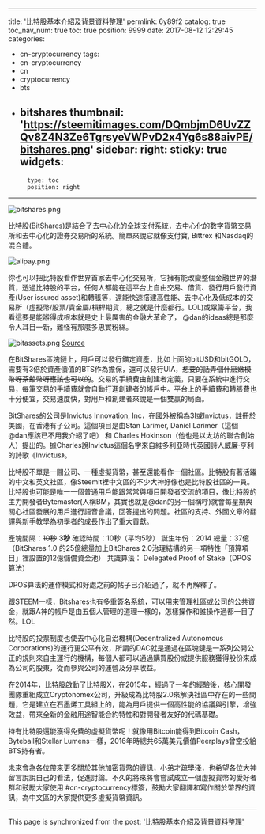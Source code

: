 
---
title: '比特股基本介紹及背景資料整理'
permlink: 6y89f2
catalog: true
toc_nav_num: true
toc: true
position: 9999
date: 2017-08-12 12:29:45
categories:
- cn-cryptocurrency
tags:
- cn-cryptocurrency
- cn
- cryptocurrency
- bts
- bitshares
thumbnail: 'https://steemitimages.com/DQmbjmD6UvZZQv8Z4N3Ze6TgrsyeVWPvD2x4Yg6s88aivPE/bitshares.png'
sidebar:
    right:
        sticky: true
widgets:
    -
        type: toc
        position: right
---


![bitshares.png](https://steemitimages.com/DQmbjmD6UvZZQv8Z4N3Ze6TgrsyeVWPvD2x4Yg6s88aivPE/bitshares.png)

比特股(BitShares)是結合了去中心化的全球支付系統，去中心化的數字貨幣交易所和去中心化的證券交易所的系統。簡單來說它就像支付寶, Bittrex 和Nasdaq的混合體。

![alipay.png](https://steemitimages.com/DQmTpBb1rBAQwyoid8m45pJ9bWhgoEgnoa7V5DZ6KCuiLhx/alipay.png)

你也可以把比特股看作世界首家去中心化交易所，它擁有能改變整個金融世界的潛質，透過比特股的平台，任何人都能在這平台上自由交易、借貨、發行用戶發行資產(User issured asset)和轉脹等，還能快速撘建高性能、去中心化及低成本的交易所（虛擬幣/股票/貴金屬/槓桿期貨，總之就是什麼都行。LOL)或眾籌平台，我看這要是能辦得成根本就是史上最厲害的金融大革命了， @dan的ideas總是那麼令人耳目一新，難怪有那麼多忠實粉絲。

![bitassets.png](https://steemitimages.com/DQmYv2jR9zztHDx2tmxJeCQePbLbEQsGE2F71qQ72HFMuuo/bitassets.png)
[Source](https://bitsharestalk.org/index.php?topic=14183.0)

在BitShares區塊鏈上，用戶可以發行錨定資產，比如上面的bitUSD和bitGOLD，需要有3倍於資產價值的BTS作為擔保，還可以發行UIA，~~想要的話弄個什麽嫩模幣呀茶館幣呀應該也可以的~~。交易的手續費由創建者定義，只要在系統中進行交易，每筆交易的手續費就會自動打進創建者的帳戶中。平台上的手續費和轉脹費也十分便宜，交易速度快，對用戶和創建者來說是一個雙贏的局面。

BitShares的公司是Invictus Innovation, Inc，在國外被稱為3I或Invictus，註冊於美國，在香港有子公司。這個項目是由Stan Larimer, Daniel Larimer（這個 @dan應該已不用我介紹了吧） 和 Charles Hokinson（他也是以太坊的聯合創始人）提出的。據Charles說Invictus這個名字來自維多利亞時代英國詩人威廉·亨利的詩歌《Invictus》。

比特股不單是一間公司、一種虛擬貨幣，甚至還能看作一個社區。比特股有著活躍的中文和英文社區，像Steemit裡中文區的不少大神好像也是比特股社區的一員。比特股也可能是唯一一個普通用戶能跟常常與項目開發者交流的項目，像比特股的主力開發者Bytemaster(人稱BM，其實也就是@dan的另一個稱呼)就會每星期與關心社區發展的用戶進行語音會議，回答提出的問題。社區的支持、外國文章的翻譯與新手教學為初學者的成長作出了重大貢獻。

產塊間隔：~~10秒~~ **3秒**
確認時間：10秒（平均5秒）
誕生年份：2014
總量：37億（BitShares 1.0 的25億總量加上BitShares 2.0治理結構的另一項特性「預算項目」裡設置的12億儲備資金池）
共識算法： Delegated Proof of Stake（DPOS算法）

DPOS算法的運作模式和好處之前的帖子已介紹過了，就不再解釋了。

跟STEEM一樣，Bitshares也有多重簽名系統，可以用來管理社區或公司的公共資金，就跟A神的帳戶是由五個人管理的道理一樣的，怎樣操作和誰操作過都一目了然。LOL

比特股的投票制度也使去中心化自治機構(Decentralized Autonomous Corporations)的運行更公平有效，所謂的DAC就是通過在區塊鏈是一系列公開公正的規則來自主運行的機構，每個人都可以通過購買股份或提供服務獲得股份來成為公司的股東，從而參與公司的運營及分享收益。

在2014年，比特股啟動了比特股X，在2015年，經過了一年的經驗後，核心開發團隊重組成立Cryptonomex公司，升級成為比特股2.0來解決社區中存在的一些問題，它是建立在石墨烯工具組上的，能為用戶提供一個高性能的協議與引擎，增強效益，帶來全新的金融用途智能合約特性和對開發者友好的代碼基礎。

持有比特股還能獲得免費的虛擬貨幣呢！就像用Bitcoin能得到Bitcoin Cash，Byteball和Stellar Lumens一樣，2016年時總共65萬美元價值Peerplays曾空投給BTS持有者。

未來會為各位帶來更多關於其他加密貨幣的資訊，小弟才疏學淺，也希望各位大神留言說說自己的看法，促進討論。不久的將來將會嘗試成立一個虛擬貨幣的愛好者群和鼓勵大家使用 #cn-cryptocurrency標簽，鼓勵大家翻譯和寫作關於幣界的資訊，為中文區的大家提供更多虛擬貨幣資訊。

- - -

This page is synchronized from the post: ['比特股基本介紹及背景資料整理'](https://steemit.com/@htliao/6y89f2)
